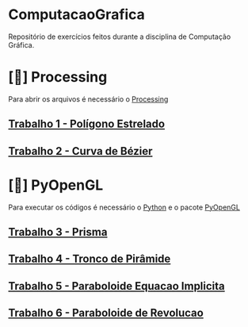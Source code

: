 # ComputacaoGrafica
Repositório de exercícios feitos durante a disciplina de Computação Gráfica.

# [:file_folder:] Processing 
  Para abrir os arquivos é necessário o [Processing](https://processing.org/) 
  
  ## [Trabalho 1 - Polígono Estrelado](Processing/poligonoEstrelado.pde)

  ## [Trabalho 2 - Curva de Bézier](Processing/bezier.pde)

# [:file_folder:] PyOpenGL
  Para executar os códigos é necessário o [Python](https://www.python.org/) e o pacote [PyOpenGL](https://pypi.org/project/PyOpenGL/)
  
  ## [Trabalho 3 - Prisma](PyOpenGL/prisma.py)

  ## [Trabalho 4 - Tronco de Pirâmide](PyOpenGL/troncoPiramide.py)

  ## [Trabalho 5 - Paraboloide Equacao Implicita](PyOpenGL/parabImplicit.py)

  ## [Trabalho 6 - Paraboloide de Revolucao](PyOpenGL/parabRev.py)
